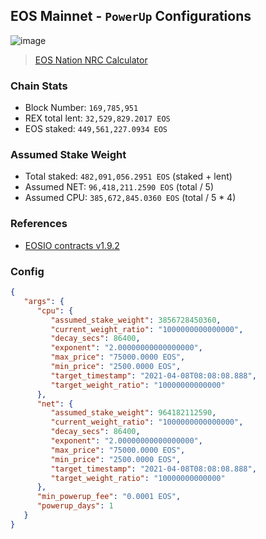 ## EOS Mainnet - `PowerUp` Configurations

![image](https://user-images.githubusercontent.com/550895/108793981-e2563280-7552-11eb-9e84-7320e5985b46.png)

> [EOS Nation NRC Calculator](https://eos-nation.github.io/nrm-calc/?&powerup=0.00001&minprice=2500&maxprice=75000&exponent=2)

### Chain Stats

- Block Number: `169,785,951`
- REX total lent: `32,529,829.2017 EOS`
- EOS staked: `449,561,227.0934 EOS`

### Assumed Stake Weight

- Total staked: `482,091,056.2951 EOS` (staked + lent)
- Assumed NET: `96,418,211.2590 EOS` (total / 5)
- Assumed CPU: `385,672,845.0360 EOS` (total / 5 * 4)

### References

- [EOSIO contracts v1.9.2](https://github.com/EOSIO/eosio.contracts/releases/tag/v1.9.2)


### Config

```json
{
   "args": {
      "cpu": {
         "assumed_stake_weight": 3856728450360,
         "current_weight_ratio": "1000000000000000",
         "decay_secs": 86400,
         "exponent": "2.00000000000000000",
         "max_price": "75000.0000 EOS",
         "min_price": "2500.0000 EOS",
         "target_timestamp": "2021-04-08T08:08:08.888",
         "target_weight_ratio": "10000000000000"
      },
      "net": {
         "assumed_stake_weight": 964182112590,
         "current_weight_ratio": "1000000000000000",
         "decay_secs": 86400,
         "exponent": "2.00000000000000000",
         "max_price": "75000.0000 EOS",
         "min_price": "2500.0000 EOS",
         "target_timestamp": "2021-04-08T08:08:08.888",
         "target_weight_ratio": "10000000000000"
      },
      "min_powerup_fee": "0.0001 EOS",
      "powerup_days": 1
   }
}
```
